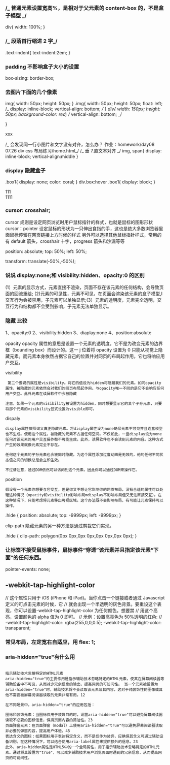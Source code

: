 ### /_ 普通元素设置宽高%，是相对于父元素的 content-box 的，不是盒子模型 _/

div{
width: 100%;
}

### /_ 段落首行缩进 2 字_/

.text-indent{
text-indent:2em;
}

### padding 不影响盒子大小的设置

box-sizing: border-box;

### 去图片下面的几个像素

img{
width: 50px;
height: 50px;
}
.img{
width: 50px;
height: 50px;
float: left;
/_ display: inline-block;
vertical-align: bottom; _/
}
div{
width: 150px;
height: 50px;
background-color: red;
/_ vertical-align: bottom; _/

}

<div>
    <div class="img">
        <!-- <img src="../../HTML-CSS、js/HTML-CSS/picture/binbin.jpg" alt=""> -->
    </div>
    xxx
</div>

/_ 会发现同一行小图片和文字没有对齐，怎么办？ 作业：homework/day08 07.26 div css 布局练习/home.html_/
/_ 垂 7.直文本对齐 _/
img,
span{
display: inline-block;
vertical-align:middle
}

### display 隐藏盒子

.box1{
display: none;
color: coral;
}
div.box:hover .box1{
display: block;
}

<div class="box">
    111
    <div class="box1">
        1111
    </div>
</div>

### cursor: crosshair;

cursor 规则是设定网页浏览时用户鼠标指针的样式，也就是鼠标的图形形状
cursor：pointer 设定鼠标的形状为一只伸出食指的手，这也是绝大多数浏览器里面鼠标停留在网页链接上方时候的样式
另外可以选择其他鼠标指针样式，常用的有 default 箭头，crosshair 十字，progress 箭头和沙漏等等

position: absolute;
top: 50%;
left: 50%;

<!-- 不加下面的语句元素其实是左上角在中，transform把元素平移到中心 -->

transform: translate(-50%,-50%);

### 说说 display:none;和 visibility:hidden、opacity:0 的区别

(1）元素的显示方式，元素直接不渲染，页面不存在该元素的任何结构，会导致页面的回流重绘;
(2)元素的可见性，元素不可见，在页面会渲染该元素的盒子模型,Ⅰ 交互行为会被禁用，子元素可以单独显示;(3）元素的透明度，元素完全透明，交互行为和结构都不会受到影响，子元素无法单独显示。

### 隐藏 比较

1、opacity:0
2、visibility:hidden
3、diaplay:none
4、position:absolute

opacity
opacity 属性的意思是设置一个元素的透明度。它不是为改变元素的边界框（bounding box）而设计的。这一 j 位着将 opacity 设置为 0 只能从视觉上隐藏元素。而元素本身依然占据它自己的位置并对网页的布局起作用，它也将响应用户交互。

visibility

     第二个要说的属性是visibility。将它的值设为hidden将隐藏我们的元素。如同opacity属性，被隐藏的元素依然会对我们的网页布局起作用。与opacity唯一不同的是它不会响应任何用户交互。此外元素在读屏软件中会被隐藏

    注意，如果一个元素的visibility被设置为hidden，同时想要显示它的某个子孙元素，只要将那个元素的visibility显式设置为visible即可。

dispaly

    display属性依照词义真正隐藏元素。将display属性设为none确保元素不可见并且连盒模型也不生成。使用这个属性，被隐藏的元素不占据任何空间。不仅如此，一旦display设为none任何对该元素的用户交互操作都不可能生效。此外，读屏软件也不会读到元素的内容。这种方式产生的效果就像元素完全不存在。

    任何这个元素的子孙元素也会被同时隐藏。为这个属性添加过度动画是无效的，他的任何不同状态值之间的切换总是会立即生效。

    不过请注意，通过DOM依然可以访问到这个元素。因此你可以通过DOM来操作它。

position

    假设有一个元素你想要与它交互，但是你又不想让它影响你的网页布局，没有合适的属性可以处理这种情况（opacity和visibility影响布局mdisplay不影响布局但又无法直接交互）。在这种情况下，只能考虑将元素移出可视区域。这个办法既不会影响布局，有可能让元素保持可以操作。

.hide {
position: absolute;
top: -9999px;
left: -9999px;
}

clip-path
隐藏元素的另一种方法是通过剪裁它们实现。

.hide {
clip-path: polygon(0px 0px,0px 0px,0px 0px,0px 0px);
}

### 让标签不接受鼠标事件，鼠标事件“穿透”该元素并且指定该元素“下面”的任何东西。

pointer-events: none;

## -webkit-tap-highlight-color

// 这个属性只用于 iOS (iPhone 和 iPad)。当你点击一个链接或者通过 Javascript 定义的可点击元素的时候，它
// 就会出现一个半透明的灰色背景。要重设这个表现，你可以设置-webkit-tap-highlight-color 为任何颜色。想要禁
// 用这个高亮，设置颜色的 alpha 值为 0 即可。
// 示例：设置高亮色为 50%透明的红色:
// -webkit-tap-highlight-color: rgba(255,0,0,0.5);
-webkit-tap-highlight-color: transparent;

### 常见布局，左定宽右自适应，用 flex: 1;

### aria-hidden="true"有什么用

```

指示辅助技术忽略特定的HTML元素
‌aria-hidden="true"的主要作用是指示辅助技术忽略特定的HTML元素，使其在‌屏幕阅读器等辅助设备中不可见，从而减少冗余信息的输出，提高网页的可访问性。 当一个元素被设置为aria-hidden="true"时，辅助技术将不会读取该元素及其内容，这对于纯装饰性的图像或其他不需要被屏幕阅读器读取的元素非常有用。‌12

在不同场景中，aria-hidden="true"的应用包括：

图标和装饰元素：当图标仅用于装饰目的时，设置aria-hidden="true"可以避免屏幕阅读器读取不必要的图标信息，保持页面内容的简洁性。‌23
页面弹窗元素：在页面弹窗（modal）上使用aria-hidden="true"可以避免屏幕阅读器读取非必要的弹窗内容，提高用户体验。‌45
表达含义的图标：如果图标用于表达特定含义，而不是仅作为装饰，应确保其含义可通过辅助设备识别。在这种情况下，可以结合使用aria-label属性来提供额外的信息。‌23
此外，aria-hidden属性是‌HTML5中的一个全局属性，用于指示辅助技术忽略特定的HTML元素。通过将其设置为"true"，可以减少辅助技术用户浏览页面时遇到的冗余信息，从而提高网页的可访问性。

```
